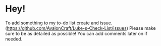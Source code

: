 # Hey!

To add something to my to-do list create and issue. (https://github.com/AvalonCraft/Luke-s-Check-List/issues) 
Please make sure to be as detailed as possible! You can add comments later on if needed.
